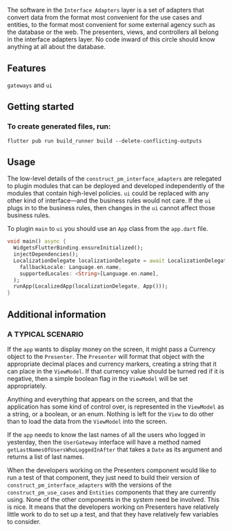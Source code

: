 The software in the `Interface Adapters` layer is a set of adapters that convert data from the
format most convenient for the use cases and entities, to the format most convenient for some
external agency such as the database or the web.
The presenters, views, and controllers all belong in the interface adapters layer.
No code inward of this circle should know anything at all about the database.

## Features

`gateways` and `ui`

## Getting started

### To create generated files, run:

```
flutter pub run build_runner build --delete-conflicting-outputs
```

## Usage

The low-level details of the `construct_pm_interface_adapters` are relegated to plugin modules that
can be deployed and developed independently of the modules that contain high-level policies.
`ui` could be replaced with any other kind of interface—and the business rules would not care.
If the `ui` plugs in to the business rules, then changes in the `ui` cannot affect those business
rules.

To plugin `main` to `ui` you should use an `App` class from the `app.dart` file.

```dart
void main() async {
  WidgetsFlutterBinding.ensureInitialized();
  injectDependencies();
  LocalizationDelegate localizationDelegate = await LocalizationDelegate.create(
    fallbackLocale: Language.en.name,
    supportedLocales: <String>[Language.en.name],
  );
  runApp(LocalizedApp(localizationDelegate, App()));
}
```

## Additional information

### A TYPICAL SCENARIO

If the `app` wants to display money on the screen, it might pass a Currency object to the
`Presenter`. The `Presenter` will format that object with the appropriate decimal places and
currency markers, creating a string that it can place in the `ViewModel`. If that currency value
should be turned red if it is negative, then a simple boolean flag in the `ViewModel` will be set
appropriately.

Anything and everything that appears on the screen, and that the application has some kind of
control over, is represented in the `ViewModel` as a string, or a boolean, or an enum. Nothing is
left for the `View` to do other than to load the data from the `ViewModel` into the screen.

If the `app` needs to know the last names of all the users who logged in yesterday, then the
`UserGateway` interface will have a method named `getLastNamesOfUsersWhoLoggedInAfter` that takes
a `Date` as its argument and returns a list of last names.

When the developers working on the Presenters component would like to run a test of that component,
they just need to build their version of `construct_pm_interface_adapters` with the versions of
the `construct_pm_use_cases` and `Entities` components that they are currently using. None of the
other components in the system need be involved. This is nice. It means that the developers working
on Presenters have relatively little work to do to set up a test, and that they have relatively few
variables to consider.
